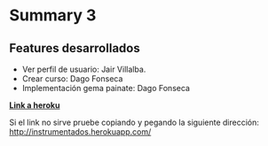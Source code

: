 # Summary 3

## Features desarrollados

* Ver perfil de usuario: Jair Villalba.
* Crear curso: Dago Fonseca
* Implementación gema painate: Dago Fonseca


[**Link a heroku**](http://instrumentados.herokuapp.com/)

Si el link no sirve pruebe copiando y pegando la siguiente dirección: http://instrumentados.herokuapp.com/

